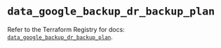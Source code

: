 # `data_google_backup_dr_backup_plan`

Refer to the Terraform Registry for docs: [`data_google_backup_dr_backup_plan`](https://registry.terraform.io/providers/hashicorp/google-beta/6.38.0/docs/data-sources/google_backup_dr_backup_plan).
